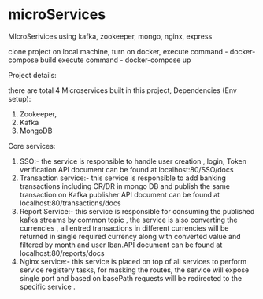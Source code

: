 # microServices
MIcroSerivices using kafka, zookeeper, mongo, nginx, express

clone project on local machine, 
turn on docker, 
execute command - docker-compose build
execute command - docker-compose up



Project details:

there are total 4 Microservices built in this project, 
Dependencies (Env setup):
1. Zookeeper,
2. Kafka
3. MongoDB

Core services:
1. SSO:- the service is responsible to handle user creation , login, Token verification API document can be found at localhost:80/SSO/docs
2. Transaction service:- this service is responsible to add banking transactions including CR/DR in mongo DB and publish the same transaction on Kafka publisher API document can be found at localhost:80/transactions/docs
3. Report Service:-  this service is responsible for consuming the published kafka streams by common topic , the service is also converting the currencies , all entred transactions in different currencies will be returned in single required currency along with converted value and filtered by month and user Iban.API document can be found at localhost:80/reports/docs
4. Nginx service:- this service is placed on top of all services to perform service registery tasks, for masking the routes, the service will expose single port and based on basePath requests will be redirected to the specific service .



